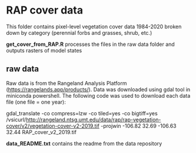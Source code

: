 # RAP cover data

This folder contains pixel-level vegetation cover data 1984-2020 broken down by category (perennial forbs and grasses, shrub, etc.) 

__get_cover_from_RAP.R__ processes the files in the raw data folder and outputs rasters of model states

## raw data
Raw data is from the Rangeland Analysis Platform (https://rangelands.app/products/). Data was downloaded using gdal tool in miniconda powershell. The following code was used to download each data file (one file = one year): 

gdal_translate -co compress=lzw -co tiled=yes -co bigtiff=yes /vsicurl/http://rangeland.ntsg.umt.edu/data/rap/rap-vegetation-cover/v2/vegetation-cover-v2-2019.tif  -projwin -106.82 32.69 -106.63 32.44 RAP_cover_v2_2019.tif

__data_README.txt__ contains the readme from the data repository
